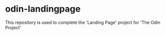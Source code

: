 # odin-landingpage
This repository is used to complete the 'Landing Page' project for 'The Odin Project'
